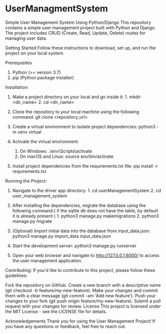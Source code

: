 # UserManagmentSystem
Simple User Management System Using Python/Django 
This repository contains a simple user management project built with Python and Django. The project includes CRUD (Create, Read, Update, Delete) routes for managing user data.

Getting Started
Follow these instructions to download, set up, and run the project on your local system.

Prerequisites
1. Python (>= version 3.7)
2. pip (Python package installer)

Installation:
1. Make a project directory on your local and go inside it:
        1. mkdir <dir_name>
        2. cd <dir_name>

3. Clone the repository to your local machine using the following command:
  git clone <repository_url>

4. Create a virtual environment to isolate project dependencies:
  python3 -m venv virtual

5. Activate the virtual environment:

	1. On Windows:
			.\env\Scripts\activate
	2. On macOS and Linux:
		source env/bin/activate

6. Install project dependencies from the requirements.txt file:
  pip install -r requirements.txt

Running the Project:
1. Navigate to the driver app directory:
        1. cd userManagementSystem
        2. cd user_management_system

3. After installing the dependencies, migrate the database using the following command:( if the sqlite db does not have the table, by default it is already present )
        1. python3 manage.py makemigrations
        2. python3 manage.py migrate

4. (Optional) Import initial data into the database from input_data.json:
  python3 manage.py import_data input_data.json

5. Start the development server:
  python3 manage.py runserver

6. Open your web browser and navigate to http://127.0.0.1:8000/ to access the user management application.

Contributing:
If you'd like to contribute to this project, please follow these guidelines:

Fork the repository on GitHub.
Create a new branch with a descriptive name (git checkout -b feature/my-new-feature).
Make your changes and commit them with a clear message (git commit -am 'Add new feature').
Push your changes to your fork (git push origin feature/my-new-feature).
Submit a pull request with your changes for review.
License
This project is licensed under the MIT License - see the LICENSE file for details.

Acknowledgements
Thank you for using the User Management Project! If you have any questions or feedback, feel free to reach out.
